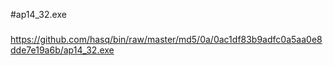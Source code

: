 #ap14_32.exe

###

https://github.com/hasq/bin/raw/master/md5/0a/0ac1df83b9adfc0a5aa0e8dde7e19a6b/ap14_32.exe
